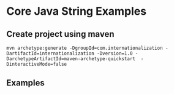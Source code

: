 # Core Java String Examples

## Create project using maven
```
mvn archetype:generate -DgroupId=com.internationalization -DartifactId=internationalization -Dversion=1.0 -DarchetypeArtifactId=maven-archetype-quickstart  -DinteractiveMode=false
```

## Examples

